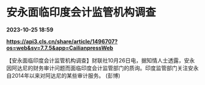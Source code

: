 # 安永面临印度会计监管机构调查

**2023-10-25 18:59**

**https://api3.cls.cn/share/article/1496707?os=web&sv=7.7.5&app=CailianpressWeb**

【安永面临印度会计监管机构调查】财联社10月26日电，据知情人士透露，安永因阿达尼的财务审计问题而面临印度会计监管部门的质询。印度监管部门关注安永自2014年以来对阿达尼的某些审计服务。 (彭博)